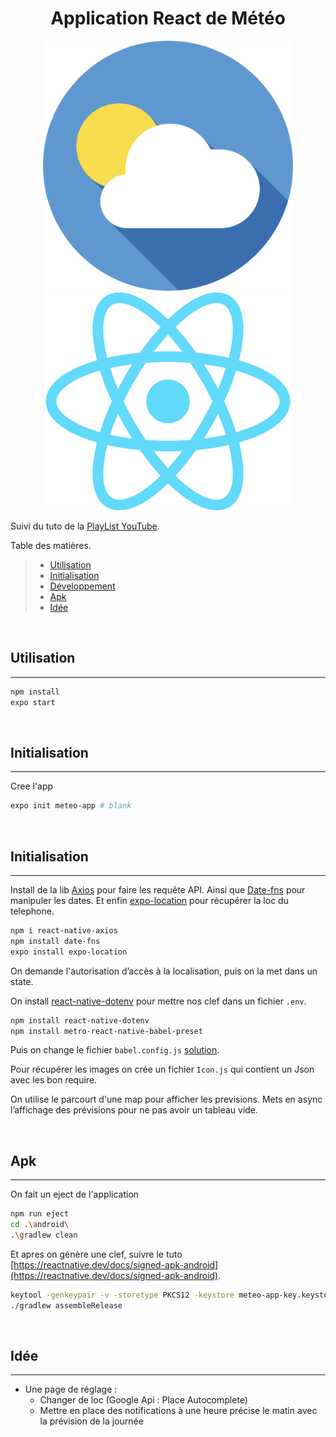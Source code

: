 <h1 align="center">Application React de Météo</h1>

<p align="center">
    <a target="_blank"><img src="./assets/meteo-logo.png" width="400"></a>
    <a target="_blank"><img src="./assets/react-icon.svg.png" width="400"></a>
</p>

Suivi du tuto de la [PlayList YouTube](https://youtu.be/jte3AQRPj_8).


Table des matières.
> * [Utilisation](#Utilisation)
> * [Initialisation](#Initialisation)
> * [Développement](#Développement)
> * [Apk](#Apk)
> * [Idée](#Idée)


&nbsp;
## Utilisation
---

```bash
npm install
expo start
```


&nbsp;
## Initialisation
---

Cree l'app
```bash
expo init meteo-app # blank
```


&nbsp;
## Initialisation
---

Install de la lib [Axios](https://github.com/qiangmao/axios) pour faire les requête API. Ainsi que [Date-fns](https://github.com/date-fns/date-fns) pour manipuler les dates. Et enfin [expo-location](https://docs.expo.dev/versions/latest/sdk/location/) pour récupérer la loc du telephone.  
```bash
npm i react-native-axios
npm install date-fns
expo install expo-location
```

On demande l'autorisation d’accès à la localisation, puis on la met dans un state.  

On install [react-native-dotenv](https://bestofreactjs.com/repo/zetachang-react-native-dotenv-react-native-system) pour mettre nos clef dans un fichier `.env`.
```bash
npm install react-native-dotenv
npm install metro-react-native-babel-preset
```

Puis on change le fichier `babel.config.js` [solution](https://stackoverflow.com/questions/64225453/unknown-option-error-from-babel-in-react-native-app).  

Pour récupérer les images on crée un fichier `Icon.js` qui contient un Json avec les bon require.  

On utilise le parcourt d'une map pour afficher les previsions. Mets en async l’affichage des prévisions pour ne pas avoir un tableau vide.  


&nbsp;
## Apk
---

On fait un eject de l'application
```bash
npm run eject
cd .\android\
.\gradlew clean
```

Et apres on génère une clef, suivre le tuto [https://reactnative.dev/docs/signed-apk-android](https://reactnative.dev/docs/signed-apk-android).
```bash
keytool -genkeypair -v -storetype PKCS12 -keystore meteo-app-key.keystore -alias meteo-app -keyalg RSA -keysize 2048 -validity 10000
./gradlew assembleRelease
```


&nbsp;
## Idée
---

- Une page de réglage :
  - Changer de loc (Google Api : Place Autocomplete)
  - Mettre en place des notifications à une heure précise le matin avec la prévision de la journée